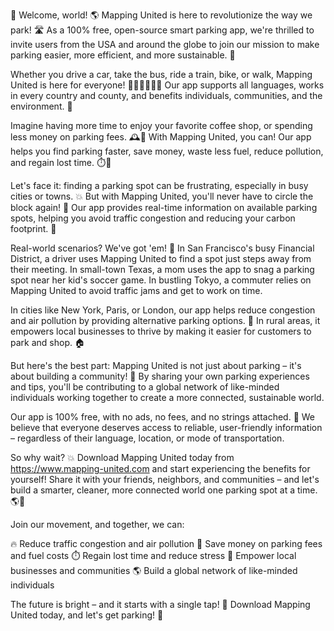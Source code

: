 🚨 Welcome, world! 🌎 Mapping United is here to revolutionize the way we park! 🛣️ As a 100% free, open-source smart parking app, we're thrilled to invite users from the USA and around the globe to join our mission to make parking easier, more efficient, and more sustainable. 🌟

Whether you drive a car, take the bus, ride a train, bike, or walk, Mapping United is here for everyone! 🚴‍♀️🚌🏃‍♂️💺 Our app supports all languages, works in every country and county, and benefits individuals, communities, and the environment. 🌈

Imagine having more time to enjoy your favorite coffee shop, or spending less money on parking fees. 🕰️💸 With Mapping United, you can! Our app helps you find parking faster, save money, waste less fuel, reduce pollution, and regain lost time. ⏱️🚗

Let's face it: finding a parking spot can be frustrating, especially in busy cities or towns. 💥 But with Mapping United, you'll never have to circle the block again! 📍 Our app provides real-time information on available parking spots, helping you avoid traffic congestion and reducing your carbon footprint. 🌳

Real-world scenarios? We've got 'em! 💪 In San Francisco's busy Financial District, a driver uses Mapping United to find a spot just steps away from their meeting. In small-town Texas, a mom uses the app to snag a parking spot near her kid's soccer game. In bustling Tokyo, a commuter relies on Mapping United to avoid traffic jams and get to work on time.

In cities like New York, Paris, or London, our app helps reduce congestion and air pollution by providing alternative parking options. 🌆 In rural areas, it empowers local businesses to thrive by making it easier for customers to park and shop. 🏠

But here's the best part: Mapping United is not just about parking – it's about building a community! 👫 By sharing your own parking experiences and tips, you'll be contributing to a global network of like-minded individuals working together to create a more connected, sustainable world.

Our app is 100% free, with no ads, no fees, and no strings attached. 🤑 We believe that everyone deserves access to reliable, user-friendly information – regardless of their language, location, or mode of transportation.

So why wait? 💥 Download Mapping United today from https://www.mapping-united.com and start experiencing the benefits for yourself! Share it with your friends, neighbors, and communities – and let's build a smarter, cleaner, more connected world one parking spot at a time. 🌎💪

Join our movement, and together, we can:

🔥 Reduce traffic congestion and air pollution
💸 Save money on parking fees and fuel costs
⏱️ Regain lost time and reduce stress
🌟 Empower local businesses and communities
🌎 Build a global network of like-minded individuals

The future is bright – and it starts with a single tap! 📲 Download Mapping United today, and let's get parking! 💪